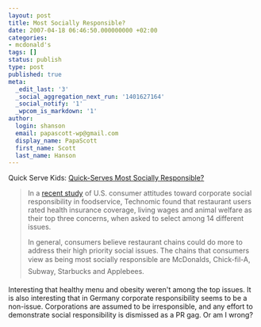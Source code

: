 ```yaml
---
layout: post
title: Most Socially Responsible?
date: 2007-04-18 06:46:50.000000000 +02:00
categories:
- mcdonald's
tags: []
status: publish
type: post
published: true
meta:
  _edit_last: '3'
  _social_aggregation_next_run: '1401627164'
  _social_notify: '1'
  _wpcom_is_markdown: '1'
author:
  login: shanson
  email: papascott-wp@gmail.com
  display_name: PapaScott
  first_name: Scott
  last_name: Hanson
---
```

<p>Quick Serve Kids: <a href="http://www.quickservekids.com/2007/04/quickserves_most_socially_resp.html">Quick-Serves Most Socially Responsible?</a></p>
<blockquote><p>
  In a <a href="http://www.technomic.com/pressroom/corporate_social_4_07.html">recent study</a> of U.S. consumer attitudes toward corporate social responsibility in foodservice, Technomic found that restaurant users rated health insurance coverage, living wages and animal welfare as their top three concerns, when asked to select among 14 different issues.</p>
<p>  In general, consumers believe restaurant chains could do more to address their high priority social issues. The chains that consumers view as being most socially responsible are McDonalds, Chick-fil-A, Subway, Starbucks and Applebees.
</p></blockquote>
<p>Interesting that healthy menu and obesity weren't among the top issues. It is also interesting that in Germany corporate responsibility seems to be a non-issue. Corporations are assumed to be irresponsible, and any effort to demonstrate social responsibility is dismissed as a PR gag. Or am I wrong?</p>
